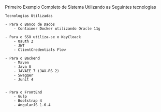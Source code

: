 Primeiro Exemplo Completo de Sistema Utilizando as Seguintes tecnologias

    Tecnologias Utilizadas
	
	- Para o Banco de Dados
		- Container Docker utilizando Oracle 11g
	
	- Para o SSO utiliza-se o KeyCloack 
		- Oauth 2 
		- JWT
		- ClientCredentials Flow
	
	- Para o Backend 
		- Maven
		- Java 8
		- JAVAEE 7 (JAX-RS 2)
		- Swagger
		- Junit 4

		
	- Para o FrontEnd
		- Gulp
		- Bootstrap 4
		- AngularJS 1.6.4

